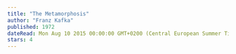 ```yaml
---
title: "The Metamorphosis"
author: "Franz Kafka"
published: 1972
dateRead: Mon Aug 10 2015 00:00:00 GMT+0200 (Central European Summer Time)
stars: 4
---
```


